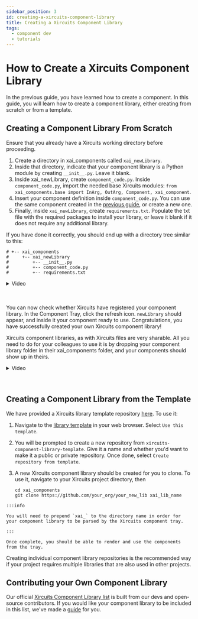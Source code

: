 ```yaml
---
sidebar_position: 3
id: creating-a-xircuits-component-library
title: Creating a Xircuits Component Library
tags:
  - component dev
  - tutorials
---
```


# How to Create a Xircuits Component Library

In the previous guide, you have learned how to create a component. In this guide, you will learn how to create a component library, either creating from scratch or from a template.

## Creating a Component Library From Scratch

Ensure that you already have a Xircuits working directory before proceeding.

1. Create a directory in xai_components called `xai_newLibrary`.
2. Inside that directory, indicate that your component library is a Python module by creating `__init__.py`. Leave it blank.
3. Inside xai_newLibrary, create `component_code.py`. Inside `component_code.py`, import the needed base Xircuits modules: `from xai_components.base import InArg, OutArg, Component, xai_component`.
6. Insert your component definition inside `component_code.py`. You can use the same component created in the [previous guide](creating-a-xircuits-component.md), or create a new one.
7. Finally, inside `xai_newLibrary`, create `requirements.txt`. Populate the txt file with the required packages to install your library, or leave it blank if it does not require any additional library.

If you have done it correctly, you should end up with a directory tree similar to this:
```
# +-- xai_components
#     +-- xai_newLibrary
#         +-- __init__.py
#         +-- component_code.py
#         +-- requirements.txt
```

<details>
  <summary>Video</summary>
  <p align="center">
  <img src="/img/docs/developer-guide/create-new-component-library.gif"></img></p>
</details><br></br>

You can now check whether Xircuits have registered your component library. In the Component Tray, click the refresh icon. `newLibrary` should appear, and inside it your component ready to use.
Congratulations, you have successfully created your own Xircuits component library!

Xircuits component libraries, as with Xircuits files are very sharable. All you need to do for your colleagues to use it is by dropping your component library folder in their xai_components folder, and your components should show up in theirs.

<details>
  <summary>Video</summary>
  <p align="center">
  <img src="/img/docs/collab.gif"></img></p>
</details><br></br>

## Creating a Component Library from the Template

We have provided a Xircuits library template repository [here](https://github.com/XpressAI/xircuits-component-library-template). To use it:

  1. Navigate to the [library template](https://github.com/XpressAI/xircuits-component-library-template) in your web browser. Select `Use this template`. 
  2. You will be prompted to create a new repository from `xircuits-component-library-template`. Give it a name and whether you'd want to make it a public or private repository. Once done, select `Create repository from template`.
  3. A new Xircuits component library should be created for you to clone. To use it, navigate to your Xircuits project directory, then 

      ```
      cd xai_components
      git clone https://github.com/your_org/your_new_lib xai_lib_name
      ```
    :::info

    You will need to prepend `xai_` to the directory name in order for your component library to be parsed by the Xircuits component tray.

    :::
    
    Once complete, you should be able to render and use the components from the tray.

Creating individual component library repositories is the recommended way if your project requires multiple libraries that are also used in other projects. 

## Contributing your Own Component Library
Our official [Xircuits Component Library list](https://github.com/XpressAI/xircuits/tree/master/xai_components#readme) is built from our devs and open-source contributors. If you would like your component library to be included in this list, we've made a [guide](main/contributing/contributing-a-xircuits-component-library.md) for you.